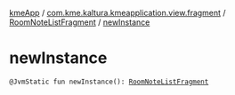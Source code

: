 [kmeApp](../../index.md) / [com.kme.kaltura.kmeapplication.view.fragment](../index.md) / [RoomNoteListFragment](index.md) / [newInstance](./new-instance.md)

# newInstance

`@JvmStatic fun newInstance(): `[`RoomNoteListFragment`](index.md)